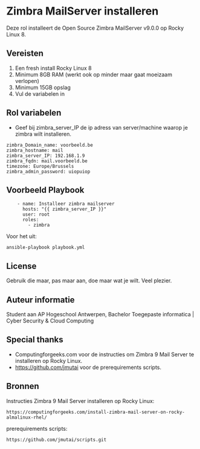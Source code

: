 Zimbra MailServer installeren
=========

Deze rol installeert de Open Source Zimbra MailServer v9.0.0 op Rocky Linux 8.

Vereisten
------------

1. Een fresh install Rocky Linux 8
2. Minimum 8GB RAM (werkt ook op minder maar gaat moeizaam verlopen)
3. Minimum 15GB opslag
4. Vul de variabelen in

Rol variabelen
--------------

- Geef bij zimbra_server_IP de ip adress van server/machine waarop je zimbra wilt installeren.

```
zimbra_Domain_name: voorbeeld.be
zimbra_hostname: mail
zimbra_server_IP: 192.168.1.9
zimbra_fqdn: mail.voorbeeld.be
timezone: Europe/Brussels
zimbra_admin_password: uiopuiop
```

Voorbeeld Playbook
----------------

```
    - name: Installeer zimbra mailserver
      hosts: "{{ zimbra_server_IP }}"
      user: root
      roles:
        - zimbra
```

Voor het uit:

```
ansible-playbook playbook.yml
```

License
-------

Gebruik die maar, pas maar aan, doe maar wat je wilt. Veel plezier.

Auteur informatie
------------------

Student aan AP Hogeschool Antwerpen, Bachelor Toegepaste informatica | Cyber Security & Cloud Computing

Special thanks
--------------

- Computingforgeeks.com voor de instructies om Zimbra 9 Mail Server te installeren op Rocky Linux.
- https://github.com/jmutai voor de prerequirements scripts.

Bronnen
-------

Instructies Zimbra 9 Mail Server installeren op Rocky Linux:
```
https://computingforgeeks.com/install-zimbra-mail-server-on-rocky-almalinux-rhel/
```

prerequirements scripts:
```
https://github.com/jmutai/scripts.git
```
